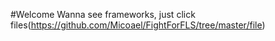 #Welcome
Wanna see frameworks,
just click files(https://github.com/Micoael/FightForFLS/tree/master/file)
